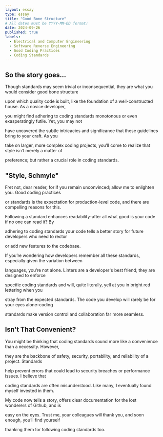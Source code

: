 ```yaml
---
layout: essay
type: essay
title: "Good Bone Structure"
# All dates must be YYYY-MM-DD format!
date: 2024-09-26
published: true
labels:
  - Electrical and Computer Engineering
  - Software Reverse Engineering
  - Good Coding Practices
  - Coding Standards
---
```


## So the story goes...

  Though standards may seem trivial or inconsequential, they are what you would consider good bone structure 

upon which quality code is built, like the foundation of a well-constructed house. As a novice developer, 

you might find adhering to coding standards monotonous or even exasperatingly futile. Yet, you may not

have uncovered the subtle intricacies and significance that these guidelines bring to your craft. As you 

take on larger, more complex coding projects, you’ll come to realize that style isn’t merely a matter of 

preference; but rather a crucial role in coding standards.



## "Style, Schmyle"

  Fret not, dear reader, for if you remain unconvinced; allow me to enlighten you. Good coding practices 

or standards is the expectation for production-level code, and there are compelling reasons for this.

Following a standard enhances readability-after all what good is your code if no one can read it? By 

adhering to coding standards your code tells a better story for future developers who need to rector 

or add new features to the codebase. 

  If you’re wondering how developers remember all these standards, especially given the variation between

languages, you’re not alone. Linters are a developer's best friend; they are designed to enforce

specific coding standards and will, quite literally, yell at you in bright red lettering when you 

stray from the expected standards. The code you develop will rarely be for your eyes alone–coding 

standards make version control and collaboration far more seamless. 



## Isn't That Convenient?

  You might be thinking that coding standards sound more like a convenience than a necessity. However, 

they are the backbone of safety, security, portability, and reliability of a project. Standards 

help prevent errors that could lead to security breaches or performance issues. I believe that

coding standards are often misunderstood. Like many, I eventually found myself invested in them. 

My code now tells a story, offers clear documentation for the lost wonderers of Github, and is 

easy on the eyes. Trust me, your colleagues will thank you, and soon enough, you’ll find yourself 

thanking them for following coding standards too.




